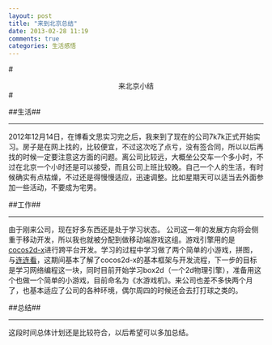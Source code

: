 ```yaml
---
layout: post
title: "来到北京总结"
date: 2013-02-28 11:19
comments: true
categories: 生活感悟
---
```

#<center>来北京小结</center>#

##生活##
***

2012年12月14日，在博看文思实习完之后，我来到了现在的公司7k7k正式开始实习。房子是在网上找的，比较便宜，不过这次吃了点亏，没有签合同，所以以后再找的时候一定要注意这方面的问题。离公司比较远，大概坐公交车一个多小时，不过在北京一个小时还是可以接受，而且公司上班比较晚。自己一个人的生活，有时候确实有点枯燥，不过还是得慢慢适应，迅速调整。比如星期天可以适当去外面参加一些活动，不要成为宅男。
<!-- more -->
##工作##
***

由于刚来公司，现在好多东西还是处于学习状态。
公司这一年的发展方向将会侧重于移动开发，所以我也就被分配到做移动端游戏这组。游戏引擎用的是[cocos2d-x](http://www.cocos2d-x.org/)进行跨平台开发。学习的过程中学习做了两个简单的小游戏，拼图，与[连连看](http://pan.baidu.com/share/link?shareid=328857&uk=2970884173)，这期间基本了解了cocos2d-x的基本框架与开发流程，下一步的目标是学习网络编程这一块，同时目前开始学习box2d（一个2d物理引擎），准备用这个也做一个简单的小游戏，目前命名为《水游戏机》。来公司也差不多快两个月了，也基本适应了公司的各种环境，偶尔周四的时候还会去打打球之类的。

##总结##
***
这段时间总体计划还是比较符合，以后希望可以多加总结。
